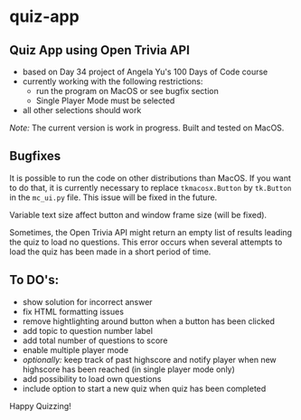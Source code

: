 # quiz-app

## **Quiz App using Open Trivia API**

- based on Day 34 project of Angela Yu's 100 Days of Code course
- currently working with the following restrictions:
  - run the program on MacOS or see bugfix section
  - Single Player Mode must be selected
- all other selections should work

*Note:* The current version is work in progress. Built and tested on MacOS. 

## **Bugfixes**
It is possible to run the code on other distributions than MacOS. If you want to do that, it is currently necessary to replace `tkmacosx.Button` by `tk.Button` in the `mc_ui.py` file. This issue will be fixed in the future.

Variable text size affect button and window frame size (will be fixed). 

Sometimes, the Open Trivia API might return an empty list of results leading the quiz to load no questions. This error occurs when several attempts to load the quiz has been made in a short period of time.

## **To DO's:**
- show solution for incorrect answer
- fix HTML formatting issues
- remove hightlighting around button when a button has been clicked
- add topic to question number label
- add total number of questions to score
- enable multiple player mode
- *optionally:* keep track of past highscore and notify player when new highscore has been reached (in single player mode only)
- add possibility to load own questions
- include option to start a new quiz when quiz has been completed


Happy Quizzing!

